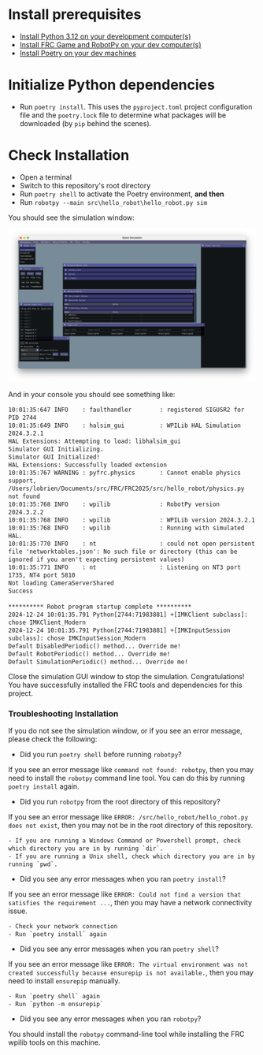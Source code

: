 
# Install prerequisites 

- [Install Python 3.12 on your development computer(s)](https://www.python.org/downloads/)
- [Install FRC Game and RobotPy on your dev computer(s)](https://docs.wpilib.org/en/stable/docs/zero-to-robot/step-2/frc-game-tools.html)
- [Install Poetry on your dev machines](https://python-poetry.org/docs/)

# Initialize Python dependencies

- Run `poetry install`. This uses the `pyproject.toml` project configuration file and the `poetry.lock` file to determine what packages will be downloaded (by `pip` behind the scenes). 

# Check Installation

- Open a terminal 
- Switch to this repository's root directory
- Run `poetry shell` to activate the Poetry environment, **and then**
- Run `robotpy --main src\hello_robot\hello_robot.py sim`

You should see the simulation window:

![image](media/simulation_gui.png)

And in your console you should see something like:

```
10:01:35:647 INFO    : faulthandler        : registered SIGUSR2 for PID 2744
10:01:35:649 INFO    : halsim_gui          : WPILib HAL Simulation 2024.3.2.1
HAL Extensions: Attempting to load: libhalsim_gui
Simulator GUI Initializing.
Simulator GUI Initialized!
HAL Extensions: Successfully loaded extension
10:01:35:767 WARNING : pyfrc.physics       : Cannot enable physics support, /Users/lobrien/Documents/src/FRC/FRC2025/src/hello_robot/physics.py not found
10:01:35:768 INFO    : wpilib              : RobotPy version 2024.3.2.2
10:01:35:768 INFO    : wpilib              : WPILib version 2024.3.2.1
10:01:35:768 INFO    : wpilib              : Running with simulated HAL.
10:01:35:770 INFO    : nt                  : could not open persistent file 'networktables.json': No such file or directory (this can be ignored if you aren't expecting persistent values)
10:01:35:771 INFO    : nt                  : Listening on NT3 port 1735, NT4 port 5810
Not loading CameraServerShared
Success

********** Robot program startup complete **********
2024-12-24 10:01:35.791 Python[2744:71983881] +[IMKClient subclass]: chose IMKClient_Modern
2024-12-24 10:01:35.791 Python[2744:71983881] +[IMKInputSession subclass]: chose IMKInputSession_Modern
Default DisabledPeriodic() method... Override me!
Default RobotPeriodic() method... Override me!
Default SimulationPeriodic() method... Override me!

```
Close the simulation GUI window to stop the simulation. Congratulations! You have successfully installed the FRC tools and dependencies for this project.

### Troubleshooting Installation

If you do not see the simulation window, or if you see an error message, please check the following:

- Did you run `poetry shell` before running `robotpy`?

If you see an error message like `command not found: robotpy`, then you may need to install the `robotpy` command line tool. You can do this by running `poetry install` again.

- Did you run `robotpy` from the root directory of this repository?

If you see an error message like `ERROR: /src/hello_robot/hello_robot.py does not exist`, then you may not be in the root directory of this repository.

    - If you are running a Windows Command or Powershell prompt, check which directory you are in by running `dir`. 
    - If you are running a Unix shell, check which directory you are in by running `pwd`.

- Did you see any error messages when you ran `poetry install`?

If you see an error message like `ERROR: Could not find a version that satisfies the requirement ...`, then you may have a network connectivity issue. 

    - Check your network connection
    - Run `poetry install` again

- Did you see any error messages when you ran `poetry shell`?

If you see an error message like `ERROR: The virtual environment was not created successfully because ensurepip is not available.`, then you may need to install `ensurepip` manually. 

    - Run `poetry shell` again
    - Run `python -m ensurepip`

- Did you see any error messages when you ran `robotpy`?

You should install the `robotpy` command-line tool while installing the FRC wpilib tools on this machine. 

